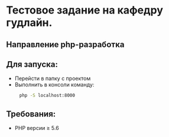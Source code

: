 # Тестовое задание на кафедру гудлайн. 
## Направление php-разработка

Для запуска:
 - 
 - Перейсти в папку с проектом
 - Выполнить в консоли команду: 

```bash
     php -S localhost:8000
```
Требования:
 - 
 - PHP версии ≥ 5.6
